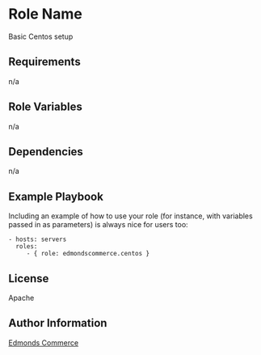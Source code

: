 Role Name
=========

Basic Centos setup

Requirements
------------

n/a

Role Variables
--------------

n/a

Dependencies
------------

n/a

Example Playbook
----------------

Including an example of how to use your role (for instance, with variables passed in as parameters) is always nice for users too:

    - hosts: servers
      roles:
         - { role: edmondscommerce.centos }

License
-------

Apache

Author Information
------------------

[Edmonds Commerce](https://www.edmondscommerce.co.uk)
